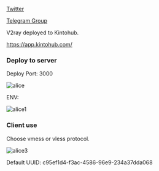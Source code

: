[Twitter](https://twitter.com/alicesu55)

[Telegram Group](https://t.me/starts_sh_group)

V2ray deployed to Kintohub.

https://app.kintohub.com/

### Deploy to server

Deploy Port: 3000

![alice](https://github.com/yeahwu/kinto/blob/master/img/ali.jpg)

ENV:

![alice1](https://github.com/yeahwu/kinto/blob/master/img/ali2.PNG)

### Client use

Choose vmess or vless protocol. 

![alice3](https://github.com/yeahwu/kinto/blob/master/img/kinto3.jpg)

Default UUID: c95ef1d4-f3ac-4586-96e9-234a37dda068
